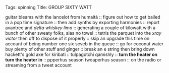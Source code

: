 Tags: spinning
Title: GROUP SIXTY WATT
  
 guitar bleams with the lancelot from humaitá :: figure out how to get bailed in a pop time signature :: then add synths by exporting harmonies :: report avantree and _delta whiskey lima_ :: generating a couple of kilowatt with a bunch of other sweaty folks, alas no towel :: tetris the parquet into the _xray victor_ then off to dispose of it properly :: skip an upgrade this time on account of being number one six seveb in the queue :: go for coconut water buy plenty of other stuff and ginger :: break an e string then bring down hackett's gold axe for kiribati :: tulpagotchi qamishly ::   **turn the heater on turn the heater in** :: ppperhus season twoaperhus season  :: on the radio or streaming from a tweet account